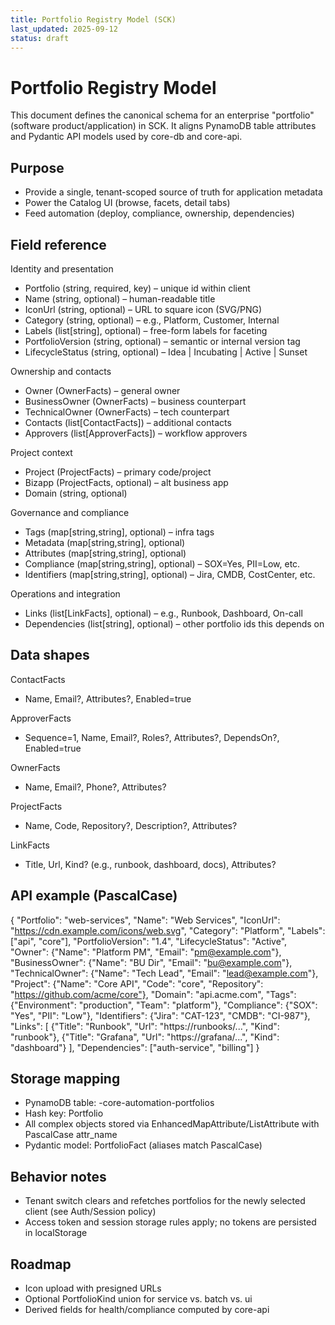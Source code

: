 ```yaml
---
title: Portfolio Registry Model (SCK)
last_updated: 2025-09-12
status: draft
---
```


# Portfolio Registry Model

This document defines the canonical schema for an enterprise "portfolio" (software product/application) in SCK. It aligns PynamoDB table attributes and Pydantic API models used by core-db and core-api.

## Purpose

- Provide a single, tenant-scoped source of truth for application metadata
- Power the Catalog UI (browse, facets, detail tabs)
- Feed automation (deploy, compliance, ownership, dependencies)

## Field reference

Identity and presentation
- Portfolio (string, required, key) – unique id within client
- Name (string, optional) – human-readable title
- IconUrl (string, optional) – URL to square icon (SVG/PNG)
- Category (string, optional) – e.g., Platform, Customer, Internal
- Labels (list[string], optional) – free-form labels for faceting
- PortfolioVersion (string, optional) – semantic or internal version tag
- LifecycleStatus (string, optional) – Idea | Incubating | Active | Sunset

Ownership and contacts
- Owner (OwnerFacts) – general owner
- BusinessOwner (OwnerFacts) – business counterpart
- TechnicalOwner (OwnerFacts) – tech counterpart
- Contacts (list[ContactFacts]) – additional contacts
- Approvers (list[ApproverFacts]) – workflow approvers

Project context
- Project (ProjectFacts) – primary code/project
- Bizapp (ProjectFacts, optional) – alt business app
- Domain (string, optional)

Governance and compliance
- Tags (map[string,string], optional) – infra tags
- Metadata (map[string,string], optional)
- Attributes (map[string,string], optional)
- Compliance (map[string,string], optional) – SOX=Yes, PII=Low, etc.
- Identifiers (map[string,string], optional) – Jira, CMDB, CostCenter, etc.

Operations and integration
- Links (list[LinkFacts], optional) – e.g., Runbook, Dashboard, On-call
- Dependencies (list[string], optional) – other portfolio ids this depends on

## Data shapes

ContactFacts
- Name, Email?, Attributes?, Enabled=true

ApproverFacts
- Sequence=1, Name, Email?, Roles?, Attributes?, DependsOn?, Enabled=true

OwnerFacts
- Name, Email?, Phone?, Attributes?

ProjectFacts
- Name, Code, Repository?, Description?, Attributes?

LinkFacts
- Title, Url, Kind? (e.g., runbook, dashboard, docs), Attributes?

## API example (PascalCase)

{
  "Portfolio": "web-services",
  "Name": "Web Services",
  "IconUrl": "https://cdn.example.com/icons/web.svg",
  "Category": "Platform",
  "Labels": ["api", "core"],
  "PortfolioVersion": "1.4",
  "LifecycleStatus": "Active",
  "Owner": {"Name": "Platform PM", "Email": "pm@example.com"},
  "BusinessOwner": {"Name": "BU Dir", "Email": "bu@example.com"},
  "TechnicalOwner": {"Name": "Tech Lead", "Email": "lead@example.com"},
  "Project": {"Name": "Core API", "Code": "core", "Repository": "https://github.com/acme/core"},
  "Domain": "api.acme.com",
  "Tags": {"Environment": "production", "Team": "platform"},
  "Compliance": {"SOX": "Yes", "PII": "Low"},
  "Identifiers": {"Jira": "CAT-123", "CMDB": "CI-987"},
  "Links": [
    {"Title": "Runbook", "Url": "https://runbooks/...", "Kind": "runbook"},
    {"Title": "Grafana", "Url": "https://grafana/...", "Kind": "dashboard"}
  ],
  "Dependencies": ["auth-service", "billing"]
}

## Storage mapping

- PynamoDB table: <client>-core-automation-portfolios
- Hash key: Portfolio
- All complex objects stored via EnhancedMapAttribute/ListAttribute with PascalCase attr_name
- Pydantic model: PortfolioFact (aliases match PascalCase)

## Behavior notes

- Tenant switch clears and refetches portfolios for the newly selected client (see Auth/Session policy)
- Access token and session storage rules apply; no tokens are persisted in localStorage

## Roadmap

- Icon upload with presigned URLs
- Optional PortfolioKind union for service vs. batch vs. ui
- Derived fields for health/compliance computed by core-api
